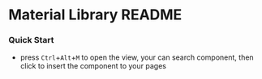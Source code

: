 # Material Library README


### Quick Start

* press `Ctrl`+`Alt`+`M` to open the view, your can search component, then click to insert the component to your pages